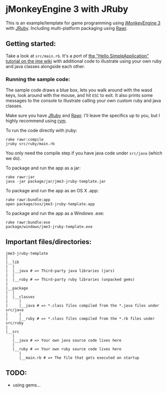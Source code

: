 # jMonkeyEngine 3 with JRuby

This is an example/template for game programming using [jMonkeyEngine 3][1]
with [JRuby][2]. Including multi-platform packaging using [Rawr][3].

[1]: http://jmonkeyengine.com/
[2]: http://www.jruby.org/
[3]: http://rawr.rubyforge.org/

## Getting started:

Take a look at `src/main.rb`. It's a port of
[the "Hello SimpleApplication" tutorial on the jme wiki](http://jmonkeyengine.org/wiki/doku.php/jme3:beginner:hello_simpleapplication)
with additional code to illustrate using your own ruby and java classes alongside each other.

### Running the sample code:

The sample code draws a blue box, lets you walk around with the wasd keys,
look around with the mouse, and hit `ESC` to exit. It also prints some
messages to the console to illustrate calling your own custom ruby and java
classes.

Make sure you have [JRuby][1] and [Rawr][3]. I'll leave the specifics up to you,
but I highly recommend using [rvm](https://rvm.beginrescueend.com/).

To run the code directly with jruby:

    rake rawr:compile
    jruby src/ruby/main.rb
    
You only need the compile step if you have java code under `src/java` (which we do).

To package and run the app as a jar:

    rake rawr:jar
    java -jar package/jar/jme3-jruby-template.jar

To package and run the app as an OS X .app:

    rake rawr:bundle:app
    open package/osx/jme3-jruby-template.app
    
To package and run the app as a Windows .exe:

    rake rawr:bundle:exe
    package/windows/jme3-jruby-template.exe

## Important files/directories:

    jme3-jruby-template
    |
    |__lib
    |  |
    |  |__java # => Third-party java libraries (jars)
    |  |
    |  |__ruby # => Third-party ruby libraries (unpacked gems)
    |
    |__package
    |  |
    |  |__classes
    |     |
    |     |__java # => *.class files compiled from the *.java files under src/java
    |     |
    |     |__ruby # => *.class files compiled from the *.rb files under src/ruby
    |
    |__src
       |
       |__java # => Your own java source code lives here
       |
       |__ruby # => Your own ruby source code lives here
          |
          |__main.rb # => The file that gets executed on startup

## TODO:

* using gems...
